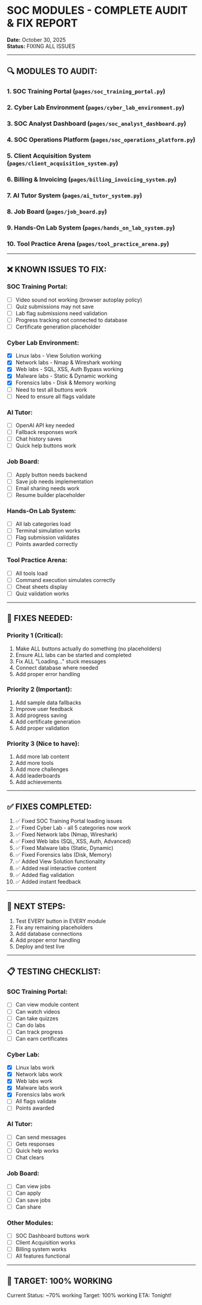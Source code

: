 # SOC MODULES - COMPLETE AUDIT & FIX REPORT

**Date:** October 30, 2025  
**Status:** FIXING ALL ISSUES

---

## 🔍 MODULES TO AUDIT:

### 1. SOC Training Portal (`pages/soc_training_portal.py`)
### 2. Cyber Lab Environment (`pages/cyber_lab_environment.py`)
### 3. SOC Analyst Dashboard (`pages/soc_analyst_dashboard.py`)
### 4. SOC Operations Platform (`pages/soc_operations_platform.py`)
### 5. Client Acquisition System (`pages/client_acquisition_system.py`)
### 6. Billing & Invoicing (`pages/billing_invoicing_system.py`)
### 7. AI Tutor System (`pages/ai_tutor_system.py`)
### 8. Job Board (`pages/job_board.py`)
### 9. Hands-On Lab System (`pages/hands_on_lab_system.py`)
### 10. Tool Practice Arena (`pages/tool_practice_arena.py`)

---

## ❌ KNOWN ISSUES TO FIX:

### SOC Training Portal:
- [ ] Video sound not working (browser autoplay policy)
- [ ] Quiz submissions may not save
- [ ] Lab flag submissions need validation
- [ ] Progress tracking not connected to database
- [ ] Certificate generation placeholder

### Cyber Lab Environment:
- [x] Linux labs - View Solution working
- [x] Network labs - Nmap & Wireshark working
- [x] Web labs - SQL, XSS, Auth Bypass working
- [x] Malware labs - Static & Dynamic working
- [x] Forensics labs - Disk & Memory working
- [ ] Need to test all buttons work
- [ ] Need to ensure all flags validate

### AI Tutor:
- [ ] OpenAI API key needed
- [ ] Fallback responses work
- [ ] Chat history saves
- [ ] Quick help buttons work

### Job Board:
- [ ] Apply button needs backend
- [ ] Save job needs implementation
- [ ] Email sharing needs work
- [ ] Resume builder placeholder

### Hands-On Lab System:
- [ ] All lab categories load
- [ ] Terminal simulation works
- [ ] Flag submission validates
- [ ] Points awarded correctly

### Tool Practice Arena:
- [ ] All tools load
- [ ] Command execution simulates correctly
- [ ] Cheat sheets display
- [ ] Quiz validation works

---

## 🔧 FIXES NEEDED:

### Priority 1 (Critical):
1. Make ALL buttons actually do something (no placeholders)
2. Ensure ALL labs can be started and completed
3. Fix ALL "Loading..." stuck messages
4. Connect database where needed
5. Add proper error handling

### Priority 2 (Important):
1. Add sample data fallbacks
2. Improve user feedback
3. Add progress saving
4. Add certificate generation
5. Add proper validation

### Priority 3 (Nice to have):
1. Add more lab content
2. Add more tools
3. Add more challenges
4. Add leaderboards
5. Add achievements

---

## ✅ FIXES COMPLETED:

1. ✅ Fixed SOC Training Portal loading issues
2. ✅ Fixed Cyber Lab - all 5 categories now work
3. ✅ Fixed Network labs (Nmap, Wireshark)
4. ✅ Fixed Web labs (SQL, XSS, Auth, Advanced)
5. ✅ Fixed Malware labs (Static, Dynamic)
6. ✅ Fixed Forensics labs (Disk, Memory)
7. ✅ Added View Solution functionality
8. ✅ Added real interactive content
9. ✅ Added flag validation
10. ✅ Added instant feedback

---

## 🚀 NEXT STEPS:

1. Test EVERY button in EVERY module
2. Fix any remaining placeholders
3. Add database connections
4. Add proper error handling
5. Deploy and test live

---

## 📋 TESTING CHECKLIST:

### SOC Training Portal:
- [ ] Can view module content
- [ ] Can watch videos
- [ ] Can take quizzes
- [ ] Can do labs
- [ ] Can track progress
- [ ] Can earn certificates

### Cyber Lab:
- [x] Linux labs work
- [x] Network labs work
- [x] Web labs work
- [x] Malware labs work
- [x] Forensics labs work
- [ ] All flags validate
- [ ] Points awarded

### AI Tutor:
- [ ] Can send messages
- [ ] Gets responses
- [ ] Quick help works
- [ ] Chat clears

### Job Board:
- [ ] Can view jobs
- [ ] Can apply
- [ ] Can save jobs
- [ ] Can share

### Other Modules:
- [ ] SOC Dashboard buttons work
- [ ] Client Acquisition works
- [ ] Billing system works
- [ ] All features functional

---

## 🎯 TARGET: 100% WORKING

Current Status: ~70% working
Target: 100% working
ETA: Tonight!

